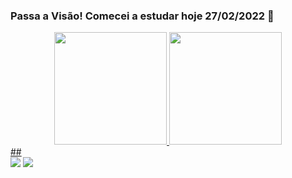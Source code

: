 ### Passa a Visão! Comecei a estudar hoje 27/02/2022 👋



<div align="center">
  <a href="https://github.com/rafaballerini">
  <img height="180em" src="https://github-readme-stats.vercel.app/api?username=douglaskjq&show_icons=true&theme=dark&include_all_commits=true&count_private=true"/>
  <img height="180em" src="https://github-readme-stats.vercel.app/api/top-langs/?username=douglaskjq&layout=compact&langs_count=7&theme=dark"/>
</div>

 <div> 
##
 
<div> 
 <a href="https://instagram.com/douglas_kjq" target="_blank"><img src="https://img.shields.io/badge/-Instagram-%23E4405F?style=for-the-badge&logo=instagram&logoColor=white" target="_blank"></a>
  <a href = "mailto:douglaskjq@gmail"><img src="https://img.shields.io/badge/-Gmail-%23333?style=for-the-badge&logo=gmail&logoColor=white" target="_blank"></a>
 
</div> 

